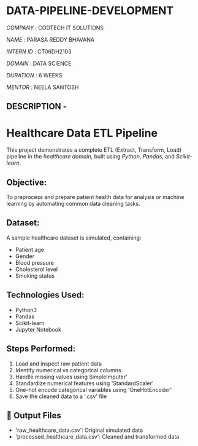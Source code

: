 # DATA-PIPELINE-DEVELOPMENT

*COMPANY* : CODTECH IT SOLUTIONS

*NAME* : PARASA REDDY BHAVANA

*INTERN ID* : CT06DH2103

*DOMAIN* : DATA SCIENCE

*DURATION* : 6 WEEKS

*MENTOR* : NEELA SANTOSH

## DESCRIPTION -
# Healthcare Data ETL Pipeline

This project demonstrates a complete ETL (Extract, Transform, Load) pipeline in the *healthcare domain*, built using *Python*, *Pandas*, and *Scikit-learn*.

## Objective:
To preprocess and prepare patient health data for analysis or machine learning by automating common data cleaning tasks.

## Dataset:
A sample healthcare dataset is simulated, containing:
- Patient age
- Gender
- Blood pressure
- Cholesterol level
- Smoking status

## Technologies Used:
- Python3
- Pandas
- Scikit-learn
- Jupyter Notebook

## Steps Performed:
1. Load and inspect raw patient data
2. Identify numerical vs categorical columns
3. Handle missing values using SimpleImputer'
4. Standardize numerical features using 'StandardScaler'
5. One-hot encode categorical variables using 'OneHotEncoder'
6. Save the cleaned data to a '.csv' file

## 📂 Output Files
- 'raw_healthcare_data.csv': Original simulated data
- 'processed_healthcare_data.csv': Cleaned and transformed data
  

